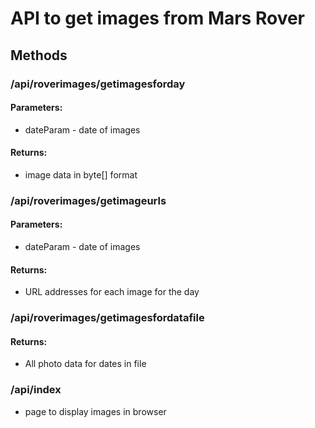 # API to get images from Mars Rover

## Methods
### /api/roverimages/getimagesforday

#### Parameters: 

* dateParam - date of images

#### Returns: 

* image data in byte[] format

### /api/roverimages/getimageurls

#### Parameters: 

* dateParam - date of images

#### Returns: 

* URL addresses for each image for the day

### /api/roverimages/getimagesfordatafile

#### Returns:

* All photo data for dates in file

### /api/index

* page to display images in browser
